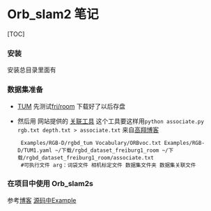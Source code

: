 # Orb_slam2 笔记

[TOC]

### 安装

安装总目录里面有

### 数据集准备

- [TUM](https://vision.in.tum.de/data/datasets/rgbd-dataset/download) 先测试[fri/room](http://filecremers3.informatik.tu-muenchen.de/rgbd/dataset/freiburg1/rgbd_dataset_freiburg1_room.tgz) 下载好了以后存盘 

- 然后用 网站提供的 [关联工具](https://svncvpr.in.tum.de/cvpr-ros-pkg/trunk/rgbd_benchmark/rgbd_benchmark_tools/src/rgbd_benchmark_tools/associate.py)  这个工具要这样用`python associate.py rgb.txt depth.txt > associate.txt` 来自[高翔博客](https://www.cnblogs.com/gaoxiang12/p/5175118.html) 

  ```shell
   Examples/RGB-D/rgbd_tum Vocabulary/ORBvoc.txt Examples/RGB-D/TUM1.yaml ~/下载/rgbd_dataset_freiburg1_room ~/下载/rgbd_dataset_freiburg1_room/associate.txt 
   #可执行文件 arg：词袋文件 相机标定文件 数据集文件夹 数据集关联文件
  ```

  

### 在项目中使用 Orb_slam2s

参考[博客](https://blog.csdn.net/aptx704610875/article/details/51490201) [源码中Example](https://github.com/raulmur/ORB_SLAM2/tree/master/Examples) 

